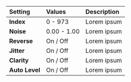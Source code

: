 | Setting        | Values          | Description |
| :------------- | :-------------- | :---------- |
| **Index**      | 0 - 973         | Lorem ipsum |
| **Noise**      | 0.00 - 1.00     | Lorem ipsum |
| **Reverse**    | On / Off | Lorem ipsum |
| **Jitter**     | On / Off | Lorem ipsum |
| **Clarity**    | On / Off | Lorem ipsum |
| **Auto Level** | On / Off | Lorem ipsum |
